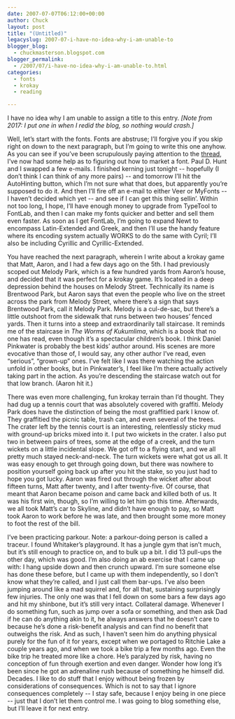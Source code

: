 ```yaml
---
date: 2007-07-07T06:12:00+00:00
author: Chuck
layout: post
title: "(Untitled)"
legacyslug: 2007-07-i-have-no-idea-why-i-am-unable-to
blogger_blog:
  - chuckmasterson.blogspot.com
blogger_permalink:
  - /2007/07/i-have-no-idea-why-i-am-unable-to.html
categories:
  - fonts
  - krokay
  - reading

---
```

I have no idea why I am unable to assign a title to this entry. *[Note from 
2017: I put one in when I redid the blog, so nothing would crash.]*

Well, let’s start with the fonts. Fonts are abstruse; I’ll forgive you if you
skip right on down to the next paragraph, but I’m going to write this one
anyhow. As you can see if you’ve been scrupulously paying attention to the
[thread](http://typophile.com/salamander), I’ve now had some help as to
figuring out how to market a font. Paul D. Hunt and I swapped a few e-mails. I
finished kerning just tonight -- hopefully (I don’t think I can think of any
more pairs) -- and tomorrow I’ll hit the AutoHinting button, which I’m not sure
what that does, but apparently you’re supposed to do it. And then I’ll fire off
an e-mail to either Veer or MyFonts -- I haven’t decided which yet -- and see
if I can get this thing sellin’. Within not too long, I hope, I’ll have enough
money to upgrade from TypeTool to FontLab, and then I can make my fonts quicker
and better and sell them even faster. As soon as I get FontLab, I’m going to
expand Newt to encompass Latin-Extended and Greek, and then I’ll use the handy
feature where its encoding system actually WORKS to do the same with Cyril;
I’ll also be including Cyrillic and Cyrillic-Extended.

You have reached the next paragraph, wherein I write about a krokay game that
Matt, Aaron, and I had a few days ago on the 5th. I had previously scoped out
Melody Park, which is a few hundred yards from Aaron’s house, and decided that
it was perfect for a krokay game. It’s located in a deep depression behind the
houses on Melody Street. Technically its name is Brentwood Park, but Aaron says
that even the people who live on the street across the park from Melody Street,
where there’s a sign that says Brentwood Park, call it Melody Park. Melody is a
cul-de-sac, but there’s a little outshoot from the sidewalk that runs between
two houses’ fenced yards. Then it turns into a steep and extraordinarily tall
staircase. It reminds me of the staircase in _The Worms of Kukumlima_, which is
a book that no one has read, even though it’s a spectacular children’s book. I
think Daniel Pinkwater is probably the best kids’ author around. His scenes are
more evocative than those of, I would say, any other author I’ve read, even
“serious”, “grown-up” ones. I’ve felt like I was there watching the action
unfold in other books, but in Pinkwater’s, I feel like I’m there actually
actively taking part in the action. As you’re descending the staircase watch
out for that low branch. (Aaron hit it.)

There was even more challenging, fun krokay terrain than I’d thought. They had
dug up a tennis court that was absolutely covered with graffiti. Melody Park
does have the distinction of being the most graffitied park I know of. They
graffitied the picnic table, trash can, and even several of the trees. The
crater left by the tennis court is an interesting, relentlessly sticky mud with
ground-up bricks mixed into it. I put two wickets in the crater. I also put two
in between pairs of trees, some at the edge of a creek, and the turn wickets on
a little incidental slope. We got off to a flying start, and we all pretty much
stayed neck-and-neck. The turn wickets were what got us all. It was easy enough
to get through going down, but there was nowhere to position yourself going
back up after you hit the stake, so you just had to hope you got lucky. Aaron
was fired out through the wicket after about fifteen turns, Matt after twenty,
and I after twenty-five. Of course, that meant that Aaron became poison and
came back and killed both of us. It was his first win, though, so I’m willing
to let him go this time. Afterwards, we all took Matt’s car to Skyline, and
didn’t have enough to pay, so Matt took Aaron to work before he was late, and
then brought some more money to foot the rest of the bill.

I’ve been practicing parkour. Note: a parkour-doing person is called a traceur.
I found Whitaker’s playground. It has a jungle gym that isn’t much, but it’s
still enough to practice on, and to bulk up a bit. I did 13 pull-ups the other
day, which was good. I’m also doing an ab exercise that I came up with: I hang
upside down and then crunch upward. I’m sure someone else has done these
before, but I came up with them independently, so I don’t know what they’re
called, and I just call them bar-ups. I’ve also been jumping around like a mad
squirrel and, for all that, sustaining surprisingly few injuries. The only one
was that I fell down on some bars a few days ago and hit my shinbone, but it’s
still very intact. Collateral damage. Whenever I do something fun, such as jump
over a sofa or something, and then ask Dad if he can do anything akin to it, he
always answers that he doesn’t care to because he’s done a risk-benefit
analysis and can find no benefit that outweighs the risk. And as such, I
haven’t seen him do anything physical purely for the fun of it for years,
except when we portaged to Ritchie Lake a couple years ago, and when we took a
bike trip a few months ago. Even the bike trip he treated more like a chore.
He’s paralyzed by risk, having no conception of fun through exertion and even
danger. Wonder how long it’s been since he got an adrenaline rush because of
something he himself did. Decades. I like to do stuff that I enjoy without
being frozen by considerations of consequences. Which is not to say that I
ignore consequences completely -- I stay safe, because I enjoy being in one
piece -- just that I don’t let them control me.  I was going to blog something
else, but I’ll leave it for next entry.
